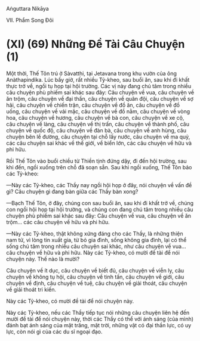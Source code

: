 Aṅguttara Nikāya

VII. Phẩm Song Ðôi

# (XI) (69) Những Ðề Tài Câu Chuyện (1)

Một thời, Thế Tôn trú ở Sàvatthi, tại Jetavana trong khu vườn của ông Anàthapindika. Lúc bấy giờ, rất nhiều Tỷ-kheo, sau buổi ăn, sau khi đi khất thực trở về, ngồi tụ họp tại hội trường. Các vị này đang chú tâm trong nhiều câu chuyện phù phiếm sai khác sau đây: Câu chuyện về vua, câu chuyện về ăn trộm, câu chuyện về đại thần, câu chuyện về quân đội, câu chuyện về sợ hãi, câu chuyện về chiến trận, câu chuyện về đồ ăn, câu chuyện về đồ uống, câu chuyện về vải mặc, câu chuyện về đồ nằm, câu chuyện về vòng hoa, câu chuyện về hương, câu chuyện về bà con, câu chuyện về xe cộ, câu chuyện về làng, câu chuyện về thị trấn, câu chuyện về thành phố, câu chuyện về quốc độ, câu chuyện về đàn bà, câu chuyện về anh hùng, câu chuyện bên lề đường, câu chuyện tại chỗ lấy nước, câu chuyện về ma quỷ, các câu chuyện sai khác về thế giới, về biển lớn, các câu chuyện về hữu và phi hữu.

Rồi Thế Tôn vào buổi chiều từ Thiền tịnh đứng dậy, đi đến hội trường, sau khi đến, ngồi xuống trên chỗ đã soạn sẵn. Sau khi ngồi xuống, Thế Tôn bảo các Tỷ-kheo:

—Này các Tỷ-kheo, các Thầy nay ngồi hội họp ở đây, nói chuyện về vấn đề gì? Câu chuyện gì đang bàn giữa các Thầy bàn xong?

—Bạch Thế Tôn, ở đây, chúng con sau buổi ăn, sau khi đi khất trở về, chúng con ngồi hội họp tại hội trường, và chúng con đang chú tâm trong nhiều câu chuyện phù phiếm sai khác sau đây: Câu chuyện về vua, câu chuyện về ăn trộm... các câu chuyện về hữu và phi hữu.

—Này các Tỷ-kheo, thật không xứng đáng cho các Thầy, là những thiện nam tử, vì lòng tin xuất gia, từ bỏ gia đình, sống không gia đình, lại có thể sống chú tâm trong nhiều câu chuyện sai khác, như câu chuyện về vua... câu chuyện về hữu và phi hữu. Này các Tỷ-kheo, có mười đề tài để nói chuyện này. Thế nào là mười?

Câu chuyện về ít dục, câu chuyện về biết đủ, câu chuyện về viễn ly, câu chuyện về không tụ hội, câu chuyện về tinh tấn, câu chuyện về giới, câu chuyện về định, câu chuyện về tuệ, câu chuyện về giải thoát, câu chuyện về giải thoát tri kiến.

Này các Tỷ-kheo, có mười đề tài để nói chuyện này.

Này các Tỷ-kheo, nếu các Thầy tiếp tục nói những câu chuyện liên hệ đến mười đề tài để nói chuyện này, thời các Thầy có thể với ánh sáng (của mình) đánh bạt ánh sáng của mặt trăng, mặt trời, những vật có đại thần lực, có uy lực, còn nói gì của các du sĩ ngoại đạo.

